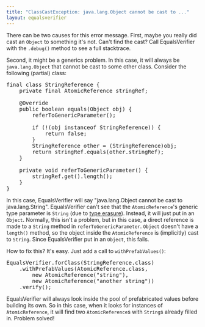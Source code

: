 ```yaml
---
title: "ClassCastException: java.lang.Object cannot be cast to ..."
layout: equalsverifier
---
```

There can be two causes for this error message. First, maybe you really did cast an `Object` to something it's not. Can't find the cast? Call EqualsVerifier with the `.debug()` method to see a full stacktrace.

Second, it might be a generics problem. In this case, it will always be `java.lang.Object` that cannot be cast to some other class. Consider the following (partial) class:

<pre class="prettyprint">
final class StringReference {
	private final AtomicReference<String> stringRef;

	@Override
	public boolean equals(Object obj) {
		referToGenericParameter();
		
		if (!(obj instanceof StringReference)) {
			return false;
		}
		StringReference other = (StringReference)obj;
		return stringRef.equals(other.stringRef);
	}

	private void referToGenericParameter() {
		stringRef.get().length();
	}
}
</pre>

In this case, EqualsVerifier will say "java.lang.Object cannot be cast to java.lang.String". EqualsVerifier can't see that the `AtomicReference`'s generic type parameter is `String` (due to [type erasure](http://download.oracle.com/javase/tutorial/java/generics/erasure.html)). Instead, it will just put in an `Object`. Normally, this isn't a problem, but in this case, a direct reference is made to a `String` method in `referToGenericParameter`. `Object` doesn't have a `length()` method, so the object inside the `AtomicReference` is (implicitly) cast to `String`. Since EqualsVerifier put in an `Object`, this fails.

How to fix this? It's easy. Just add a call to `withPrefabValues()`:

<pre class="prettyprint">
EqualsVerifier.forClass(StringReference.class)
    .withPrefabValues(AtomicReference.class,
        new AtomicReference<String>("string"),
        new AtomicReference<String>("another string"))
    .verify();
</pre>

EqualsVerifier will always look inside the pool of prefabricated values before building its own. So in this case, when it looks for instances of `AtomicReference`, it will find two `AtomicReference`s with `String`s already filled in. Problem solved!
